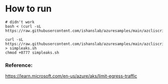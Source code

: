 # How to run  

```
# didn't work
bash < (curl -sL https://raw.githubusercontent.com/ishanslab/azuresamples/main/azcliscripts/simpleaks.sh)

```

```
curl -sL https://raw.githubusercontent.com/ishanslab/azuresamples/main/azcliscripts/simpleaks.sh > simpleaks.sh
chmod +0777 simpleaks.sh

```



### Reference:  
https://learn.microsoft.com/en-us/azure/aks/limit-egress-traffic  
